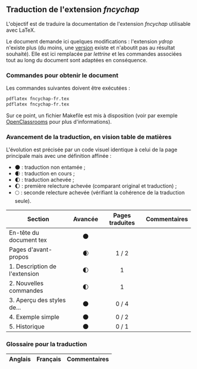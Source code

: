 ## Traduction de l'extension *fncychap*

L'objectif est de traduire la documentation de l'extension *fncychap* utilisable avec LaTeX. 

Le document demande ici quelques modifications : l'extension *ydrop* n'existe plus (du moins, une [version](http://www.math.vanderbilt.edu/~schectex/wincd_files/tex/docs/Tricks%20for%20TeX%20and%20LaTeX.htm) existe et n'aboutit pas au résultat souhaité). Elle est ici remplacée par *lettrine* et les commandes associées tout au long du document sont adaptées en conséquence.

### Commandes pour obtenir le document

Les commandes suivantes doivent être exécutées :

```bash
pdflatex fncychap-fr.tex
pdflatex fncychap-fr.tex
```

Sur ce point, un fichier Makefile est mis à disposition (voir par exemple [OpenClassrooms](https://openclassrooms.com/courses/compilez-sous-gnu-linux#/id/r-1130480) pour plus d'informations).


### Avancement de la traduction, en vision table de matières

L'évolution est précisée par un code visuel identique à celui de la page principale mais avec une définition affinée :

- :new_moon: : traduction non entamée ;
- :waxing_crescent_moon: : traduction en cours ;
- :first_quarter_moon: : traduction achevée ;
- :waxing_gibbous_moon: : première relecture achevée (comparant original et traduction) ; 
- :full_moon: : seconde relecture achevée (vérifiant la cohérence de la traduction seule).

Section                       | Avancée                | Pages traduites | Commentaires 
----------------------------- | :--------------------: | :-------------: | -------------------------
En-tête du document tex       | :new_moon:             |                 |
Pages d'avant-propos          | :waxing_crescent_moon: | 1 / 2           | 
1. Description de l'extension | :first_quarter_moon:   | 1               |
2. Nouvelles commandes        | :first_quarter_moon:   | 1               |
3. Aperçu des styles de...    | :new_moon:             | 0 / 4           |
4. Exemple simple             | :new_moon:             | 0 / 2           |
5. Historique                 | :new_moon:             | 0 / 1           |

### Glossaire pour la traduction

Anglais                | Français                                       | Commentaires 
---------------------- | ---------------------------------------------- | -------------------------------
